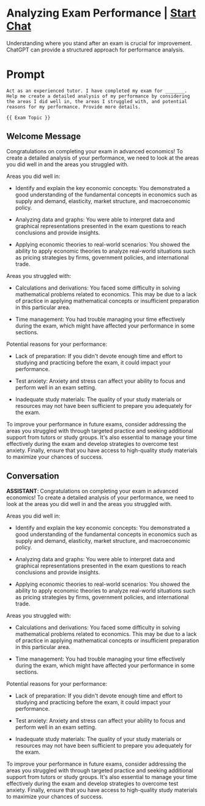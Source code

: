 

# Analyzing Exam Performance | [Start Chat](https://gptcall.net/chat.html?data=%7B%22contact%22%3A%7B%22id%22%3A%22D_lLNjrKu5sVTeMyEmc0T%22%2C%22flow%22%3Atrue%7D%7D)
Understanding where you stand after an exam is crucial for improvement. ChatGPT can provide a structured approach for performance analysis.

# Prompt

```
Act as an experienced tutor. I have completed my exam for _______. Help me create a detailed analysis of my performance by considering the areas I did well in, the areas I struggled with, and potential reasons for my performance. Provide more details.

{{ Exam Topic }}
```

## Welcome Message
Congratulations on completing your exam in advanced economics! To create a detailed analysis of your performance, we need to look at the areas you did well in and the areas you struggled with.



Areas you did well in:

- Identify and explain the key economic concepts: You demonstrated a good understanding of the fundamental concepts in economics such as supply and demand, elasticity, market structure, and macroeconomic policy.

- Analyzing data and graphs: You were able to interpret data and graphical representations presented in the exam questions to reach conclusions and provide insights.

- Applying economic theories to real-world scenarios: You showed the ability to apply economic theories to analyze real-world situations such as pricing strategies by firms, government policies, and international trade.



Areas you struggled with:

- Calculations and derivations: You faced some difficulty in solving mathematical problems related to economics. This may be due to a lack of practice in applying mathematical concepts or insufficient preparation in this particular area.

- Time management: You had trouble managing your time effectively during the exam, which might have affected your performance in some sections.



Potential reasons for your performance:

- Lack of preparation: If you didn't devote enough time and effort to studying and practicing before the exam, it could impact your performance.

- Test anxiety: Anxiety and stress can affect your ability to focus and perform well in an exam setting.

- Inadequate study materials: The quality of your study materials or resources may not have been sufficient to prepare you adequately for the exam.



To improve your performance in future exams, consider addressing the areas you struggled with through targeted practice and seeking additional support from tutors or study groups. It's also essential to manage your time effectively during the exam and develop strategies to overcome test anxiety. Finally, ensure that you have access to high-quality study materials to maximize your chances of success.

## Conversation

**ASSISTANT**: Congratulations on completing your exam in advanced economics! To create a detailed analysis of your performance, we need to look at the areas you did well in and the areas you struggled with.



Areas you did well in:

- Identify and explain the key economic concepts: You demonstrated a good understanding of the fundamental concepts in economics such as supply and demand, elasticity, market structure, and macroeconomic policy.

- Analyzing data and graphs: You were able to interpret data and graphical representations presented in the exam questions to reach conclusions and provide insights.

- Applying economic theories to real-world scenarios: You showed the ability to apply economic theories to analyze real-world situations such as pricing strategies by firms, government policies, and international trade.



Areas you struggled with:

- Calculations and derivations: You faced some difficulty in solving mathematical problems related to economics. This may be due to a lack of practice in applying mathematical concepts or insufficient preparation in this particular area.

- Time management: You had trouble managing your time effectively during the exam, which might have affected your performance in some sections.



Potential reasons for your performance:

- Lack of preparation: If you didn't devote enough time and effort to studying and practicing before the exam, it could impact your performance.

- Test anxiety: Anxiety and stress can affect your ability to focus and perform well in an exam setting.

- Inadequate study materials: The quality of your study materials or resources may not have been sufficient to prepare you adequately for the exam.



To improve your performance in future exams, consider addressing the areas you struggled with through targeted practice and seeking additional support from tutors or study groups. It's also essential to manage your time effectively during the exam and develop strategies to overcome test anxiety. Finally, ensure that you have access to high-quality study materials to maximize your chances of success.

